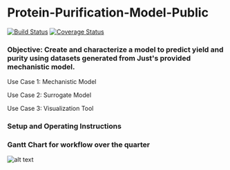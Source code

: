 # Protein-Purification-Model-Public
[![Build Status](https://travis-ci.com/Just-DIRECT-Capstone/Protein-Purification-Model-Public.svg?branch=main)](https://travis-ci.com/Just-DIRECT-Capstone/Protein-Purification-Model-Public)
[![Coverage Status](https://coveralls.io/repos/github/Just-DIRECT-Capstone/Protein-Purification-Model-Public/badge.svg?branch=main)](https://coveralls.io/github/Just-DIRECT-Capstone/Protein-Purification-Model-Public?branch=main)

### Objective: Create and characterize a model to predict yield and purity using datasets generated from Just's provided mechanistic model.

Use Case 1: Mechanistic Model

Use Case 2: Surrogate Model

Use Case 3: Visualization Tool

### Setup and Operating Instructions

### Gantt Chart for workflow over the quarter
![alt text](https://live.staticflickr.com/65535/51201234418_d024c83036_o.jpg)
